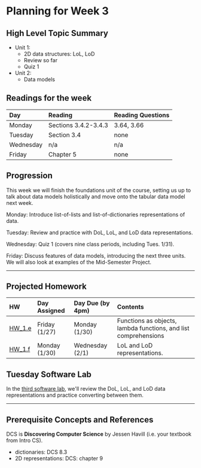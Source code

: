 # Planning for Week 3

## High Level Topic Summary

  - Unit 1:
    - 2D data structures: LoL, LoD
    - Review so far
    - Quiz 1
  - Unit 2:
    - Data models

## Readings for the week

Day        | Reading      | Reading Questions
:--------- |:-------------|:----------------------------------
Monday     | Sections 3.4.2-3.4.3 | 3.64, 3.66
Tuesday    | Section 3.4 | none
Wednesday     | n/a  | n/a
Friday  | Chapter 5  | none

## Progression

This week we will finish the foundations unit of the course, setting us up to talk about data models holistically and move onto the tabular data model next week.

Monday: Introduce list-of-lists and list-of-dictionaries representations of data.

Tuesday: Review and practice with DoL, LoL, and LoD data representations.

Wednesday: Quiz 1 (covers nine class periods, including Tues. 1/31).

Friday: Discuss features of data models, introducing the next three units.  We will also look at examples of the Mid-Semester Project.

---

## Projected Homework

HW | Day Assigned  | Day Due (by 4pm) | Contents
:--|:--------|:--------|:------------
[HW_1.e](../hw/HW_1.e/README.md) | Friday (1/27) | Monday (1/30) | Functions as objects, lambda functions, and list comprehensions
[HW_1.f](../hw/HW_1.f/README.md) | Monday (1/30) | Wednesday (2/1) | LoL and LoD representations.

## Tuesday Software Lab

In the [third software lab](../sw_lab/lab_03/README.md), we'll review the DoL, LoL, and LoD data representations and practice converting between them.

---

## Prerequisite Concepts and References

DCS is **Discovering Computer Science** by Jessen Havill (i.e. your textbook from Intro CS).

- dictionaries: DCS 8.3
- 2D representations: DCS: chapter 9